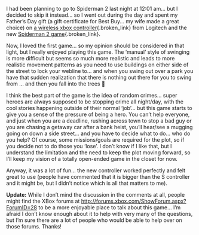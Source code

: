 I had been planning to go to Spiderman 2 last night at 12:01 am&#8230; but I decided to skip it instead&#8230; so I went out during the day and spent my Father&#8217;s Day gift (a gift certificate for Best Buy&#8230; my wife made a great choice) on [a wireless xbox controller](http://www.logitech.com/index.cfm/products/details/US/EN,CRID=1581,CONTENTID=6110){.broken_link} from Logitech and the new [Spiderman 2 game](http://www.xbox.com/en-us/spiderman2/bethehero.htm){.broken_link}.

Now, I loved the first game&#8230; so my opinion should be considered in that light, but I really enjoyed playing this game. The &#8216;manual&#8217; style of swinging is more difficult but seems so much more realistic and leads to more realistic movement patterns as you need to use buildings on either side of the street to lock your webline to&#8230; and when you swing out over a park you have that sudden realization that there is nothing out there for you to swing from &#8230; and then you fall into the trees 🙂

I think the best part of the game is the idea of random crimes&#8230; super heroes are always supposed to be stopping crime all night/day, with the cool stories happening outside of their normal &#8216;job&#8217;&#8230; but this game starts to give you a sense of the pressure of being a hero. You can&#8217;t help everyone, and just when you are a deadline, rushing across town to stop a bad guy or you are chasing a getaway car after a bank heist, you&#8217;ll hear/see a mugging going on down a side street&#8230; and you have to decide what to do&#8230; who do you help? Of course, some missions/goals are required for the plot, so if you decide not to do those you &#8216;lose&#8217;. I don&#8217;t know if I like that, but I understand the limitation and the need to keep the plot moving forward, so I&#8217;ll keep my vision of a totally open-ended game in the closet for now.

Anyway, it was a lot of fun&#8230; the new controller worked perfectly and felt great to use (people have commented that it is bigger than the S controller and it might be, but&nbsp;I didn&#8217;t notice which is all that matters to me).

**Update:** While I don&#8217;t mind the discussion in the comments at all, people might find the XBox forums at <http://forums.xbox.com/ShowForum.aspx?ForumID=28>&nbsp;to be a more enjoyable place to talk about this game&#8230; I&#8217;m afraid I don&#8217;t know enough about it to help with very many of the questions, but I&#8217;m sure there are a lot of people who would be able to help over on those forums. Thanks!

&nbsp;